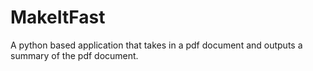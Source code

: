 # MakeItFast

A python based application that takes in a pdf document and outputs a summary of the pdf document.

